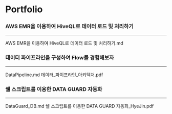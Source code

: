 # Portfolio

### AWS EMR을 이용하여 HiveQL로 데이터 로드 및 처리하기
* * *
   AWS EMR을 이용하여 HiveQL로 데이터 로드 및 처리하기.md


### 데이터 파이프라인을 구성하여 Flow를 경험해보자
* * *
   DataPipeline.md
   데이터_파이프라인_아키텍처.pdf
   
### 쉘 스크립트를 이용한 DATA GUARD 자동화
* * *
   DataGuard_DB.md
   쉘 스크립트를 이용한 DATA GUARD 자동화_HyeJin.pdf
